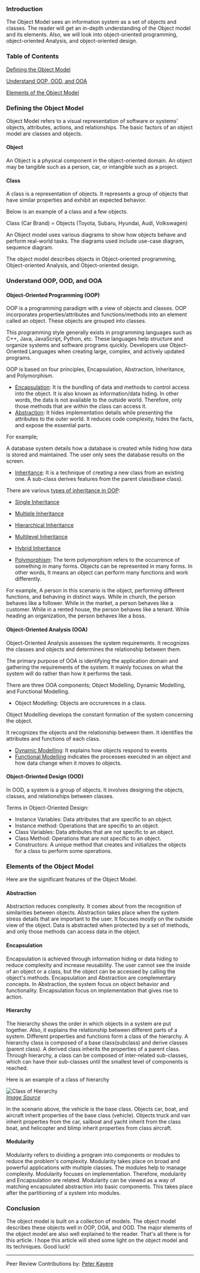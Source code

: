 ### Introduction
The Object Model sees an information system as a set of objects and classes. The reader will get an in-depth understanding of the Object model and its elements. Also, we will look into object-oriented programming, object-oriented Analysis, and object-oriented design.

### Table of Contents
[Defining the Object Model](#defining-the-object-model)

[Understand OOP, OOD, and OOA](#understand-oop-ood-and-ooa)

[Elements of the Object Model](#elements-of-the-object-model)

### Defining the Object Model
Object Model refers to a visual representation of software or systems' objects, attributes, actions, and relationships. The basic factors of an object model are classes and objects.

#### Object
An Object is a physical component in the object-oriented domain. An object may be tangible such as a person, car, or intangible such as a project.

#### Class
A class is a representation of objects. It represents a group of objects that have similar properties and exhibit an expected behavior.

Below is an example of a class and a few objects.

Class (Car Brand) = Objects (Toyota, Subaru, Hyundai, Audi, Volkswagen)

An Object model uses various diagrams to show how objects behave and perform real-world tasks. The diagrams used include use-case diagram, sequence diagram.

The object model describes objects in Object-oriented programming, Object-oriented Analysis, and Object-oriented design.

### Understand OOP, OOD, and OOA

#### Object-Oriented Programming (OOP)
OOP is a programming paradigm with a view of objects and classes. OOP incorporates properties/attributes and functions/methods into an element called an object. These objects are grouped into classes.

This programming style generally exists in programming languages such as C++, Java, JavaScript, Python, etc. These languages help structure and organize systems and software programs quickly. Developers use Object-Oriented Languages when creating large, complex, and actively updated programs.

OOP is based on four principles, Encapsulation, Abstraction, Inheritance, and Polymorphism.

- [Encapsulation](https://en.wikipedia.org/wiki/Encapsulation_(computer_programming)): It is the bundling of data and methods to control access into the object. It is also known as information/data hiding. In other words, the data is not available to the outside world. Therefore, only those methods that are within the class can access it.
- [Abstraction](https://stackify.com/oop-concept-abstraction/#:~:text=Abstraction%20is%20one%20of%20the,unnecessary%20details%20from%20the%20user.&amp;text=That&#39;s%20a%20very%20generic%20concept,everywhere%20in%20the%20real%20world.): It hides implementation details while presenting the attributes to the outer world. It reduces code complexity, hides the facts, and expose the essential parts.

For example;

A database system details how a database is created while hiding how data is stored and maintained. The user only sees the database results on the screen.

- [Inheritance](https://en.wikipedia.org/wiki/Inheritance_(object-oriented_programming)): It is a technique of creating a new class from an existing one. A sub-class derives features from the parent class(base class).

There are various [types of inheritance in OOP](https://en.wikipedia.org/wiki/Inheritance_(object-oriented_programming)):

- [Single Inheritance](https://www.techopedia.com/definition/22104/single-inheritance#:~:text=Definition%20%2D%20What%20does%20Single%20Inheritance,features%20to%20the%20existing%20code.)
- [Multiple Inheritance](https://en.wikipedia.org/wiki/Multiple_inheritance#:~:text=Multiple%20inheritance%20is%20a%20feature,parent%20object%20or%20parent%20class.)
- [Hierarchical Inheritance](http://www.trytoprogram.com/cplusplus-programming/hierarchical-inheritance/)
- [Multilevel Inheritance](https://www.w3schools.com/cpp/cpp_inheritance_multilevel.asp)
- [Hybrid Inheritance](https://www.oreilly.com/library/view/object-oriented-programming/9789332503663/xhtml/head-0487.xhtml)

- [Polymorphism](https://www.tutorialspoint.com/java/java_polymorphism.htm#:~:text=Polymorphism%20is%20the%20ability%20of,to%20a%20child%20class%20object.&amp;text=In%20Java%2C%20all%20Java%20objects,and%20for%20the%20class%20Object.): The term polymorphism refers to the occurrence of something in many forms. Objects can be represented in many forms. In other words, It means an object can perform many functions and work differently.

For example,
A person in this scenario is the object, performing different functions, and behaving in distinct ways. 
While in church, the person behaves like a follower.
While in the market, a person behaves like a customer.
While in a rented house, the person behaves like a tenant.
While heading an organization, the person behaves like a boss.

#### Object-Oriented Analysis (OOA)
Object-Oriented Analysis assesses the system requirements. It recognizes the classes and objects and determines the relationship between them.

The primary purpose of OOA is identifying the application domain and gathering the requirements of the system. It mainly focuses on what the system will do rather than how it performs the task.

There are three OOA components; Object Modelling, Dynamic Modelling, and Functional Modelling.

- Object Modelling: Objects are occrurences in a class.

Object Modelling develops the constant formation of the system concerning the object.

It recognizes the objects and the relationship between them. It identifies the attributes and functions of each class.

- [Dynamic Modelling](https://www.wisdomjobs.com/e-university/object-oriented-analysis-and-design-tutorial-2107/ooad-dynamic-modeling-26532.html): It explains how objects respond to events
- [Functional Modelling](https://www.tutorialspoint.com/object_oriented_analysis_design/ooad_functional_modeling.htm#:~:text=Functional%20Modelling%20gives%20the%20process,Data%20Flow%20Diagrams%20(DFDs).) indicates the processes executed in an object and how data change when it moves to objects.

#### Object-Oriented Design (OOD)
In OOD, a system is a group of objects. It involves designing the objects, classes, and relationships between classes.

Terms in Object-Oriented Design:

- Instance Variables: Data attributes that are specific to an object.
- Instance method: Operations that are specific to an object.
- Class Variables: Data attributes that are not specific to an object.
- Class Method: Operations that are not specific to an object.
- Constructors: A unique method that creates and initializes the objects for a class to perform some operations.

### Elements of the Object Model
Here are the significant features of the Object Model.

#### Abstraction
Abstraction reduces complexity. It comes about from the recognition of similarities between objects. Abstraction takes place when the system stress details that are important to the user. It focuses mostly on the outside view of the object. Data is abstracted when protected by a set of methods, and only those methods can access data in the object.

#### Encapsulation
Encapsulation is achieved through information hiding or data hiding to reduce complexity and increase reusability. The user cannot see the inside of an object or a class, but the object can be accessed by calling the object's methods. Encapsulation and Abstraction are complementary concepts. In Abstraction, the system focus on object behavior and functionality. Encapsulation focus on implementation that gives rise to action.

#### Hierarchy
The hierarchy shows the order in which objects in a system are put together. Also, it explains the relationship between different parts of a system. Different properties and functions form a class of the hierarchy.
A hierarchy class is composed of a base class(subclass) and derive classes (parent class). A derived class inherits the properties of a parent class. Through hierarchy, a class can be composed of inter-related sub-classes, which can have their sub-classes until the smallest level of components is reached.

Here is an example of a class of hierarchy

![Class of Hierarchy](/engineering-education/basics-of-the-object-model/hierarchy.gif)<br>
*[Image Source](http://www.dba-oracle.com/t_object_class_hierarchies_design.htm)*

In the scenario above, the vehicle is the base class. Objects car, boat, and aircraft inherit properties of the base class (vehicle). Objects truck and van inherit properties from the car, sailboat and yacht inherit from the class boat, and helicopter and blimp inherit properties from class aircraft.  

#### Modularity
Modularity refers to dividing a program into components or modules to reduce the problem's complexity. Modularity takes place on broad and powerful applications with multiple classes. The modules help to manage complexity. Modularity focuses on implementation. Therefore, modularity and Encapsulation are related. Modularity can be viewed as a way of matching encapsulated abstraction into basic components. This takes place after the partitioning of a system into modules.

### Conclusion
The object model is built on a collection of models. The object model describes these objects well in OOP, OOA, and OOD. The major elements of the object model are also well explained to the reader.
That's all there is for this article. I hope this article  will shed some light on the object model and its techniques. Good luck!

---
Peer Review Contributions by: [Peter Kayere](/engineering-education/authors/peter-kayere/)
